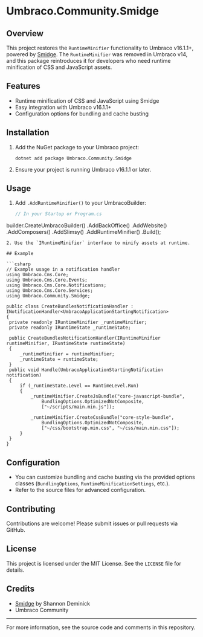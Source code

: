 # Umbraco.Community.Smidge

## Overview

This project restores the `RuntimeMinifier` functionality to Umbraco v16.1.1+, powered by [Smidge](https://github.com/Shazwazza/Smidge). The `RuntimeMinifier` was removed in Umbraco v14, and this package reintroduces it for developers who need runtime minification of CSS and JavaScript assets.

## Features
- Runtime minification of CSS and JavaScript using Smidge
- Easy integration with Umbraco v16.1.1+
- Configuration options for bundling and cache busting

## Installation

1. Add the NuGet package to your Umbraco project:
   ```shell
   dotnet add package Umbraco.Community.Smidge
   ```
2. Ensure your project is running Umbraco v16.1.1 or later.

## Usage

1. Add `.AddRuntimeMinifier()` to your UmbracoBuilder:
   ```csharp
   // In your Startup or Program.cs
builder.CreateUmbracoBuilder()
    .AddBackOffice()
    .AddWebsite()
    .AddComposers()
    .AddSlimsy()
    .AddRuntimeMinifier()
    .Build();
   ```
2. Use the `IRuntimeMinifier` interface to minify assets at runtime.

## Example

```csharp
// Example usage in a notification handler
using Umbraco.Cms.Core;
using Umbraco.Cms.Core.Events;
using Umbraco.Cms.Core.Notifications;
using Umbraco.Cms.Core.Services;
using Umbraco.Community.Smidge;

public class CreateBundlesNotificationHandler : INotificationHandler<UmbracoApplicationStartingNotification>
{
    private readonly IRuntimeMinifier _runtimeMinifier;
    private readonly IRuntimeState _runtimeState;

    public CreateBundlesNotificationHandler(IRuntimeMinifier runtimeMinifier, IRuntimeState runtimeState)
    {
        _runtimeMinifier = runtimeMinifier;
        _runtimeState = runtimeState;
    }
    public void Handle(UmbracoApplicationStartingNotification notification)
    {
        if (_runtimeState.Level == RuntimeLevel.Run)
        {
            _runtimeMinifier.CreateJsBundle("core-javascript-bundle",
                BundlingOptions.OptimizedNotComposite,
                ["~/scripts/main.min.js"]);

            _runtimeMinifier.CreateCssBundle("core-style-bundle",
                BundlingOptions.OptimizedNotComposite,
                ["~/css/bootstrap.min.css", "~/css/main.min.css"]);
        }
    }
}
```

## Configuration

- You can customize bundling and cache busting via the provided options classes (`BundlingOptions`, `RuntimeMinificationSettings`, etc.).
- Refer to the source files for advanced configuration.

## Contributing

Contributions are welcome! Please submit issues or pull requests via GitHub.

## License

This project is licensed under the MIT License. See the `LICENSE` file for details.

## Credits

- [Smidge](https://github.com/Shazwazza/Smidge) by Shannon Deminick
- Umbraco Community

---

For more information, see the source code and comments in this repository.
